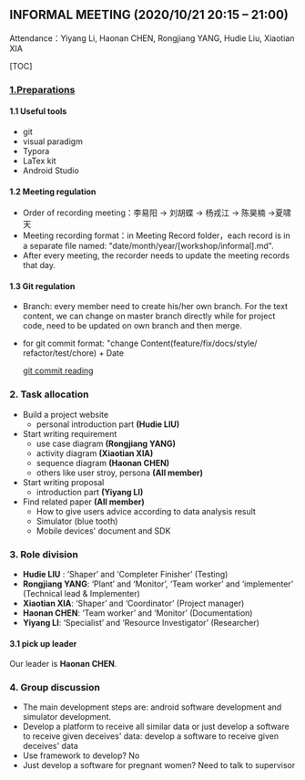 ## INFORMAL MEETING  (2020/10/21 20:15 – 21:00)

Attendance：Yiyang Li, Haonan CHEN, Rongjiang YANG, Hudie Liu, Xiaotian XIA

[TOC]

### [1.Preparations](../TaskBoard/Preparation.md)

#### 1.1 Useful tools

- git 
- visual paradigm
- Typora
- LaTex kit
- Android Studio



#### 1.2 Meeting regulation

- Order of recording meeting：李易阳 -> 刘胡蝶 -> 杨戎江 -> 陈昊楠 ->夏啸天
- Meeting recording format：in Meeting Record folder，each record is in a separate file named: "date/month/year/[workshop/informal].md".
- After every meeting, the recorder needs to update the meeting records that day.



#### 1.3 Git regulation

- Branch: every member need to create his/her own branch. For the text content, we can change on master branch directly while for project code, need to be updated on own branch and then merge.

- for git commit format: "change Content(feature/fix/docs/style/ refactor/test/chore) + Date

  [git commit reading](https://www.jianshu.com/p/201bd81e7dc9)



### 2. Task allocation

- Build a project website 
  - personal introduction part  **(Hudie LIU)**
- Start writing requirement
  - use case diagram  **(Rongjiang YANG)**
  - activity diagram **(Xiaotian XIA)**
  - sequence diagram **(Haonan CHEN)**
  - others like user stroy, persona **(All member)**
- Start writing proposal
  - introduction part  **(Yiyang LI)**
- Find related paper  **(All member)**
  - How to give users advice according to data analysis result
  - Simulator (blue tooth)
  - Mobile devices' document and SDK



### 3. Role division

- **Hudie LIU** : ‘Shaper’ and ‘Completer Finisher’  (Testing)
- **Rongjiang YANG**: ‘Plant’ and ‘Monitor’, ‘Team worker’ and ‘implementer’  (Technical lead & Implementer)
- **Xiaotian XIA**: ‘Shaper’ and ‘Coordinator’ (Project manager)
- **Haonan CHEN**: ‘Team worker’ and ‘Monitor’ (Documentation)
- **Yiyang LI**:  ‘Specialist’ and ‘Resource Investigator’ (Researcher)



#### 3.1 pick up leader

Our leader is **Haonan CHEN**.



### 4. Group discussion

- The main development steps are: android software development and simulator development.
- Develop a platform to receive all similar data or just develop a software to receive given deceives' data:  develop a software to receive given deceives' data
- Use framework to develop? No
- Just develop a software for pregnant women? Need to talk to supervisor







